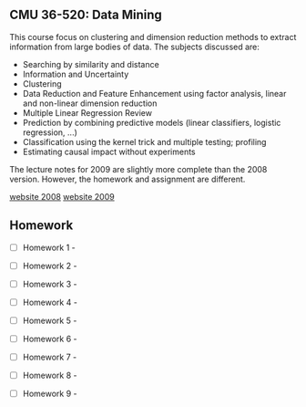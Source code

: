 ## CMU 36-520: Data Mining

This course focus on clustering and dimension reduction methods 
to extract information from large bodies of data. The subjects discussed are:
- Searching by similarity and distance
- Information and Uncertainty
- Clustering
- Data Reduction and Feature Enhancement using factor analysis, linear and non-linear dimension reduction
- Multiple Linear Regression Review
- Prediction by combining predictive models (linear classifiers, logistic regression, ...)
- Classification using the kernel trick and multiple testing; profiling
- Estimating causal impact without experiments


The lecture notes for 2009 are slightly more complete than the 2008 
version. However, the homework and assignment are different.

[website 2008](https://www.stat.cmu.edu/~cshalizi/350/2008/)
[website 2009](https://www.stat.cmu.edu/~cshalizi/350/)

## Homework

- [ ] Homework 1 -
- [ ] Homework 2 -
- [ ] Homework 3 -
- [ ] Homework 4 -
- [ ] Homework 5 -
- [ ] Homework 6 -
- [ ] Homework 7 -
- [ ] Homework 8 -
- [ ] Homework 9 -


